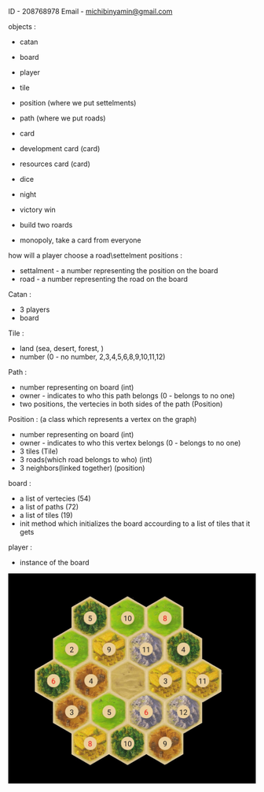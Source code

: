 ID - 208768978
Email - michibinyamin@gmail.com



objects :

- catan
- board
- player
- tile
- position (where we put settelments)
- path (where we put roads)
- card
- development card (card)
- resources card (card)
- dice


- night
- victory win
- build two roards
- monopoly, take a card from everyone



how will a player choose a road\settelment positions :
- settalment - a number representing the position on the board
- road - a number representing the road on the board

Catan : 
- 3 players
- board

Tile :
- land (sea, desert, forest, )
- number (0 - no number, 2,3,4,5,6,8,9,10,11,12)

Path : 
- number representing on board (int)
- owner - indicates to who this path belongs (0 - belongs to no one)
- two positions, the vertecies in both sides of the path (Position)

Position : (a class which represents a vertex on the graph)
- number representing on board (int)
- owner - indicates to who this vertex belongs (0 - belongs to no one)
- 3 tiles   (Tile)
- 3 roads(which road belongs to who)    (int)
- 3 neighbors(linked together)  (position)



board :
- a list of vertecies   (54)
- a list of paths       (72)
- a list of tiles       (19)
- init method which initializes the board accourding to a list of tiles that it gets

player :
- instance of the board



![alt text](<WhatsApp Image 2024-06-09 at 11.20.40 AM.jpeg>)
